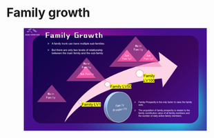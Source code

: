 # Family growth

<figure><img src="../.gitbook/assets/page15 (1).png" alt=""><figcaption></figcaption></figure>
